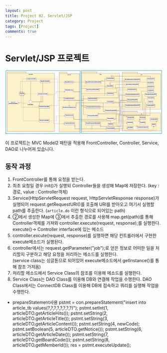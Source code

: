 ```yaml
---
layout: post
title: Project 02. Servlet/JSP
category: Project
tags: [Project]
comments: true
---
```


# Servlet/JSP 프로젝트

![PrjServletJsp](img/PrjServletJsp.png)

이 프로젝트는 MVC Model2 패턴을 적용해 FrontController, Controller, Service, DAO로 나누어져 있습니다.  

## 동작 과정
1. FrontController를 통해 요청을 받는다.
2. 최초 요청일 경우 init()가 실행되 Controller들을 생성해 Map에 저장한다. (key : 경로, value : Controller객체)
3. Service(HttpServletRequest request, HttpServletResponse response)가 실행되어 request.getRequestURI()를 호출해 URI를 받아오고 여기서 실행할 path를 추출한다. (`article.do` 이런 형식으로 되어있는 path)
4. ②에서 생성한 Map에 ③에서 추출한 경로를 사용해 map.get(path)를 통해 Controller객체를 가져와 controller.execute(request, response);를 실행한다.  
execute()-> Controller interface에 있는 메소드
5. controller.excute(request, response)를 실행하면 해당 컨트롤러에서 구현한 execute메소드가 실행된다.
6. controller에서는 request.getParameter("job");로 얻은 정보로 어떠한 일을 처리할지 구분하고 해당 요청을 처리하는 메소드를 실행한다.  
(service class는 싱글톤으로 되어있어 execute메소드에서 getInstance()를 통해 참조 가져옴)
7. 처리할 메소드에서 Service Class의 참조를 이용해 메소드를 실행한다.
8. Service Class는 DAO Class를 이용해 DB와 연결해 작업을 수행한다. DAO Class에서는 ConnectDB Class를 이용해 DB에 접속하고 쿼리를 실행해 작업을 수행한다.

* prepareStatement사용
pstmt = con.prepareStatement("insert into article_tb values(?,?,?,?,?,?,?,?)"); pstmt.setInt(1, articleDTO.getArticleHits()); pstmt.setString(2, articleDTO.getArticleTitle()); pstmt.setString(3, articleDTO.getArticleContent()); pstmt.setString(4, newCode); pstmt.setBoolean(5, articleDTO.getNotice()); pstmt.setString(6, articleDTO.getArticleDate()); pstmt.setString(7, articleDTO.getBoardCode()); pstmt.setString(8, articleDTO.getMemberId()); res = pstmt.executeUpdate();
